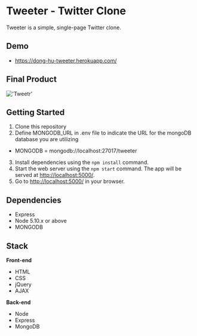 # Tweeter - Twitter Clone

Tweeter is a simple, single-page Twitter clone.

## Demo
* https://dong-hu-tweeter.herokuapp.com/

## Final Product
!['Tweetr'](/images/tweeter.gif)

## Getting Started

1. Clone this repository
2. Define MONGODB_URL in .env file to indicate the URL for the mongoDB database you are utilizing
* MONGODB = mongodb://localhost:27017/tweeter
3. Install dependencies using the `npm install` command.
4. Start the web server using the `npm start` command. The app will be served at <http://localhost:5000/>.
5. Go to <http://localhost:5000/> in your browser.

## Dependencies

* Express
* Node 5.10.x or above
* MONGODB

## Stack

**Front-end**
* HTML
* CSS
* jQuery
* AJAX

**Back-end**
* Node
* Express
* MongoDB
